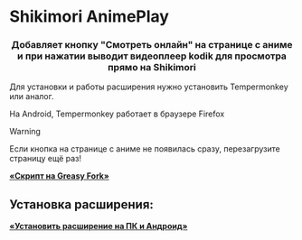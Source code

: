 # Shikimori AnimePlay

<h3 align="center">Добавляет кнопку "Смотреть онлайн" на странице с аниме и при нажатии выводит видеоплеер kodik для просмотра прямо на Shikimori</h3>


Для установки и работы расширения нужно установить Tempermonkey или аналог.

На Android, Tempermonkey работает в браузере Firefox
> [!WARNING]
> Если кнопка на странице с аниме не появилась сразу, перезагрузите страницу ещё раз!

**[«Скрипт на Greasy Fork»](https://greasyfork.org/en/scripts/520609-sap-shikimori-animeplay)**

## Установка расширения:

**[«Установить расширение на ПК и Андроид»](https://update.greasyfork.org/scripts/520609/%5BSAP%5D%20Shikimori%20AnimePlay.user.js)**
